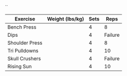 ``

| Exercise       | Weight (lbs/kg) | Sets | Reps    |
| -------------- | --------------- | ---- | ------- |
| Bench Press    |                 | 4    | 8       |
| Dips           |                 | 4    | Failure |
| Shoulder Press |                 | 4    | 8       |
| Tri Pulldowns  |                 | 4    | 10      |
| Skull Crushers |                 | 4    | Failure |
| Rising Sun     |                 | 4    | 10      |
